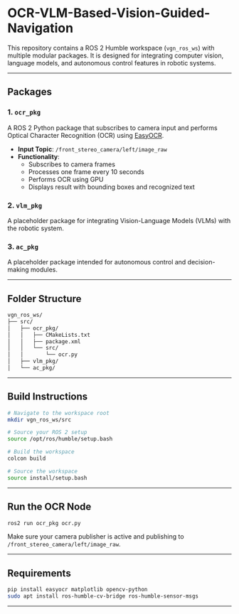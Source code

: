 # OCR-VLM-Based-Vision-Guided-Navigation

This repository contains a ROS 2 Humble workspace (`vgn_ros_ws`) with multiple modular packages. It is designed for integrating computer vision, language models, and autonomous control features in robotic systems.

---

## Packages

### 1. `ocr_pkg`
A ROS 2 Python package that subscribes to camera input and performs Optical Character Recognition (OCR) using [EasyOCR](https://github.com/JaidedAI/EasyOCR).

- **Input Topic**: `/front_stereo_camera/left/image_raw`
- **Functionality**:
  - Subscribes to camera frames
  - Processes one frame every 10 seconds
  - Performs OCR using GPU
  - Displays result with bounding boxes and recognized text

### 2. `vlm_pkg`
A placeholder package for integrating Vision-Language Models (VLMs) with the robotic system.

### 3. `ac_pkg`
A placeholder package intended for autonomous control and decision-making modules.

---

## Folder Structure

```bash
vgn_ros_ws/
├── src/
│   ├── ocr_pkg/
│   │   ├── CMakeLists.txt
│   │   ├── package.xml
│   │   └── src/
│   │       └── ocr.py
│   ├── vlm_pkg/
│   └── ac_pkg/
```

---

##  Build Instructions

```bash
# Navigate to the workspace root
mkdir vgn_ros_ws/src

# Source your ROS 2 setup
source /opt/ros/humble/setup.bash

# Build the workspace
colcon build

# Source the workspace
source install/setup.bash
```

---

## Run the OCR Node

```bash
ros2 run ocr_pkg ocr.py
```

Make sure your camera publisher is active and publishing to `/front_stereo_camera/left/image_raw`.

---

## Requirements

```bash
pip install easyocr matplotlib opencv-python
sudo apt install ros-humble-cv-bridge ros-humble-sensor-msgs
```

---

